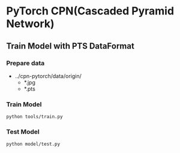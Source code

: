 # PyTorch CPN(Cascaded Pyramid Network) 

## Train Model with PTS DataFormat

### Prepare data
- ../cpn-pytorch/data/origin/
    - *.jpg
    - *.pts

### Train Model

```
python tools/train.py
```

### Test Model

```
python model/test.py
```


